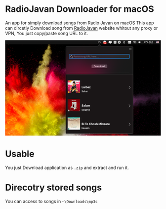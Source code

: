 # RadioJavan Downloader for macOS
An app for simply download songs from Radio Javan on macOS
This app can dircetly Download song from [RadioJavan](https:\\www.radiojavan.com) website whitout any proxy or VPN, You just copy/paste song URL to it.

![screenshot](https://github.com/ImanX/RadioJavan-Downloader/blob/master/shot.png?raw=true)

# Usable
You just Download application as `.zip` and extract and run it.

# Direcotry stored songs
You can access to songs in `~\Downloads\mp3s`

